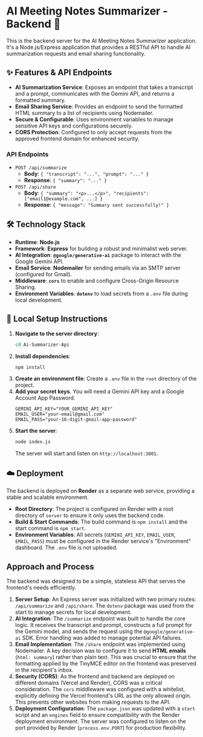 # AI Meeting Notes Summarizer - Backend 🤖

This is the backend server for the AI Meeting Notes Summarizer application. It's a Node.js/Express application that provides a RESTful API to handle AI summarization requests and email sharing functionality.

## ✨ Features & API Endpoints

* **AI Summarization Service**: Exposes an endpoint that takes a transcript and a prompt, communicates with the Gemini API, and returns a formatted summary.
* **Email Sharing Service**: Provides an endpoint to send the formatted HTML summary to a list of recipients using Nodemailer.
* **Secure & Configurable**: Uses environment variables to manage sensitive API keys and configurations securely.
* **CORS Protection**: Configured to only accept requests from the approved frontend domain for enhanced security.

### API Endpoints

* `POST /api/summarize`
    * **Body**: `{ "transcript": "...", "prompt": "..." }`
    * **Response**: `{ "summary": "..." }`
* `POST /api/share`
    * **Body**: `{ "summary": "<p>...</p>", "recipients": ["email1@example.com", ...] }`
    * **Response**: `{ "message": "Summary sent successfully!" }`

## 🛠️ Technology Stack

* **Runtime**: **Node.js**
* **Framework**: **Express** for building a robust and minimalist web server.
* **AI Integration**: **`@google/generative-ai`** package to interact with the Google Gemini API.
* **Email Service**: **Nodemailer** for sending emails via an SMTP server (configured for Gmail).
* **Middleware**: **`cors`** to enable and configure Cross-Origin Resource Sharing.
* **Environment Variables**: **`dotenv`** to load secrets from a `.env` file during local development.

## 🚀 Local Setup Instructions

1.  **Navigate to the server directory**:
    ```bash
    cd Ai-Summarizer-Api
    ```
2.  **Install dependencies**:
    ```bash
    npm install
    ```
3.  **Create an environment file**: Create a `.env` file in the `root` directory of the project.
4.  **Add your secret keys**. You will need a Gemini API key and a Google Account App Password.
    ```env
    GEMINI_API_KEY="YOUR_GEMINI_API_KEY"
    EMAIL_USER="your-email@gmail.com"
    EMAIL_PASS="your-16-digit-gmail-app-password"
    ```
5.  **Start the server**:
    ```bash
    node index.js
    ```
    The server will start and listen on `http://localhost:3001`.

## ☁️ Deployment

The backend is deployed on **Render** as a separate web service, providing a stable and scalable environment.

* **Root Directory**: The project is configured on Render with a root directory of `server` to ensure it only uses the backend code.
* **Build & Start Commands**: The build command is `npm install` and the start command is `npm start`.
* **Environment Variables**: All secrets (`GEMINI_API_KEY`, `EMAIL_USER`, `EMAIL_PASS`) must be configured in the Render service's "Environment" dashboard. The `.env` file is not uploaded.

## Approach and Process

The backend was designed to be a simple, stateless API that serves the frontend's needs efficiently.

1.  **Server Setup**: An Express server was initialized with two primary routes: `/api/summarize` and `/api/share`. The `dotenv` package was used from the start to manage secrets for local development.
2.  **AI Integration**: The `/summarize` endpoint was built to handle the core logic. It receives the transcript and prompt, constructs a full prompt for the Gemini model, and sends the request using the `@google/generative-ai` SDK. Error handling was added to manage potential API failures.
3.  **Email Implementation**: The `/share` endpoint was implemented using Nodemailer. A key decision was to configure it to send **HTML emails** (`html: summary`) rather than plain text. This was crucial to ensure that the formatting applied by the TinyMCE editor on the frontend was preserved in the recipient's inbox.
4.  **Security (CORS)**: As the frontend and backend are deployed on different domains (Vercel and Render), CORS was a critical consideration. The `cors` middleware was configured with a whitelist, explicitly defining the Vercel frontend's URL as the only allowed origin. This prevents other websites from making requests to the API.
5.  **Deployment Configuration**: The `package.json` was updated with a `start` script and an `engines` field to ensure compatibility with the Render deployment environment. The server was configured to listen on the port provided by Render (`process.env.PORT`) for production flexibility.

